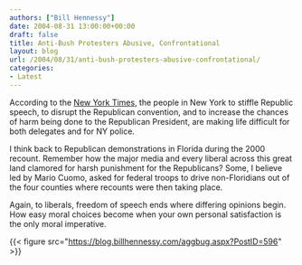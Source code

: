 ```yaml
---
authors: ["Bill Hennessy"]
date: 2004-08-31 13:00:00+00:00
draft: false
title: Anti-Bush Protesters Abusive, Confrontational
layout: blog
url: /2004/08/31/anti-bush-protesters-abusive-confrontational/
categories:
- Latest
---
```


According to the [New York Times](https://www.nytimes.com/2004/08/31/politics/campaign/31protest.html?ei=5006&en=a9ba78aba9c3fa99&ex=1094616000&partner=ALTAVISTA1&pagewanted=print&position=), the people in New York to stiffle Republic speech, to disrupt the Republican convention, and to increase the chances of harm being done to the Republican President, are making life difficult for both delegates and for NY police. 




I think back to Republican demonstrations in Florida during the 2000 recount. Remember how the major media and every liberal across this great land clamored for harsh punishment for the Republicans? Some, I believe led by Mario Cuomo, asked for federal troops to drive non-Floridians out of the four counties where recounts were then taking place.




Again, to liberals, freedom of speech ends where differing opinions begin. How easy moral choices become when your own personal satisfaction is the only moral imperative.

{{< figure src="https://blog.billhennessy.com/aggbug.aspx?PostID=596" >}}

